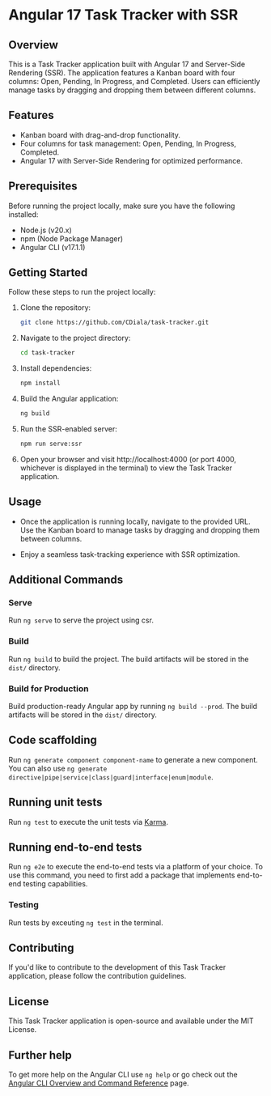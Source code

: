 # Angular 17 Task Tracker with SSR

## Overview

This is a Task Tracker application built with Angular 17 and Server-Side Rendering (SSR). The application features a Kanban board with four columns: Open, Pending, In Progress, and Completed. Users can efficiently manage tasks by dragging and dropping them between different columns.

## Features

- Kanban board with drag-and-drop functionality.
- Four columns for task management: Open, Pending, In Progress, Completed.
- Angular 17 with Server-Side Rendering for optimized performance.

## Prerequisites

Before running the project locally, make sure you have the following installed:

- Node.js (v20.x)
- npm (Node Package Manager)
- Angular CLI (v17.1.1)

## Getting Started

Follow these steps to run the project locally:

1. Clone the repository:

   ```bash
   git clone https://github.com/CDiala/task-tracker.git

   ```

2. Navigate to the project directory:

   ```bash
   cd task-tracker
   ```

3. Install dependencies:

   ```bash
   npm install
   ```

4. Build the Angular application:

   ```bash
   ng build
   ```

5. Run the SSR-enabled server:

   ```bash
   npm run serve:ssr
   ```

6. Open your browser and visit http://localhost:4000 (or port 4000, whichever is displayed in the terminal) to view the Task Tracker application.

## Usage

- Once the application is running locally, navigate to the provided URL.
  Use the Kanban board to manage tasks by dragging and dropping them between columns.

- Enjoy a seamless task-tracking experience with SSR optimization.

## Additional Commands

### Serve

Run `ng serve` to serve the project using csr.

### Build

Run `ng build` to build the project. The build artifacts will be stored in the `dist/` directory.

### Build for Production

Build production-ready Angular app by running `ng build --prod`. The build artifacts will be stored in the `dist/` directory.

## Code scaffolding

Run `ng generate component component-name` to generate a new component. You can also use `ng generate directive|pipe|service|class|guard|interface|enum|module`.

## Running unit tests

Run `ng test` to execute the unit tests via [Karma](https://karma-runner.github.io).

## Running end-to-end tests

Run `ng e2e` to execute the end-to-end tests via a platform of your choice. To use this command, you need to first add a package that implements end-to-end testing capabilities.

### Testing

Run tests by exceuting `ng test` in the terminal.

## Contributing

If you'd like to contribute to the development of this Task Tracker application, please follow the contribution guidelines.

## License

This Task Tracker application is open-source and available under the MIT License.

## Further help

To get more help on the Angular CLI use `ng help` or go check out the [Angular CLI Overview and Command Reference](https://angular.io/cli) page.
